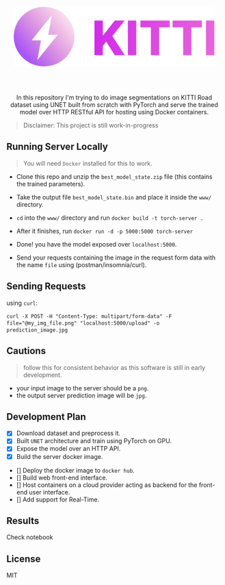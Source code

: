 <div style="text-align:center;margin-bottom:30px">
<p align="center"><img src="./assets/logo.svg" width="470"/></p>
</div>

<br/>

<p align="center">
In this repository I'm trying to do image segmentations on KITTI Road dataset using UNET built from scratch with PyTorch and serve the trained model over HTTP RESTful API for hosting using Docker containers.
</p>

> Disclaimer: This project is still work-in-progress

## Running Server Locally
> You will need `Docker` installed for this to work.

* Clone this repo and unzip the `best_model_state.zip` file (this contains the trained parameters).

* Take the output file `best_model_state.bin` and place it inside the `www/` directory.

* `cd` into the `www/` directory and run `docker build -t torch-server .`

* After it finishes, run `docker run -d -p 5000:5000 torch-server`

* Done! you have the model exposed over `localhost:5000`.

* Send your requests containing the image in the request form data with the name `file` using (postman/insomnia/curl).

## Sending Requests

using `curl`:

```shell
curl -X POST -H "Content-Type: multipart/form-data" -F file="@my_img_file.png" "localhost:5000/upload" -o prediction_image.jpg
```

## Cautions

> follow this for consistent behavior as this software is still in early development.

* your input image to the server should be a `png`.
* the output server prediction image will be `jpg`.

## Development Plan

- [x] Download dataset and preprocess it.
- [x] Built `UNET` architecture and train using PyTorch on GPU.
- [x] Expose the model over an HTTP API.
- [x] Build the server docker image.
- [] Deploy the docker image to `docker hub`.
- [] Build web front-end interface.
- [] Host containers on a cloud provider acting as backend for the front-end user interface.
- [] Add support for Real-Time.

## Results
Check notebook

## License
MIT
